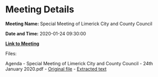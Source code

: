 # Meeting Details

**Meeting Name:** Special Meeting of Limerick City and County Council

**Date and Time:** 2020-01-24 09:30:00

**[Link to Meeting](https://www.limerick.ie/council/whats-on/special-meeting-limerick-city-and-county-council-33)**

Files: 

Agenda - Special Meeting of Limerick City and County Council - 24th January 2020.pdf - [Original file](https://www.limerick.ie/sites/default/files/media/documents/2020-01/agenda-special-meeting-24.01.2020.pdf) - [Extracted text](./Agenda%20-%C2%A0Special%20Meeting%20of%20Limerick%20City%20and%20County%20Council%20-%2024th%20January%202020.md)


